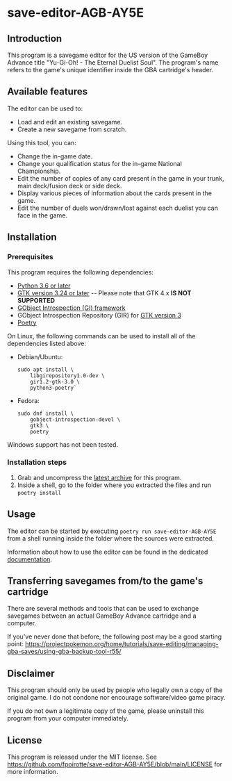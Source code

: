 # save-editor-AGB-AY5E

## Introduction

This program is a savegame editor for the US version of the GameBoy Advance title "Yu-Gi-Oh! - The Eternal Duelist Soul".
The program's name refers to the game's unique identifier inside the GBA cartridge's header.


## Available features

The editor can be used to:

*   Load and edit an existing savegame.
*   Create a new savegame from scratch.

Using this tool, you can:

*   Change the in-game date.
*   Change your qualification status for the in-game National Championship.
*   Edit the number of copies of any card present in the game in your trunk, main deck/fusion deck or side deck.
*   Display various pieces of information about the cards present in the game.
*   Edit the number of duels won/drawn/lost against each duelist you can face in the game.


## Installation

### Prerequisites

This program requires the following dependencies:

*   [Python 3.6 or later](https://www.python.org/downloads/)
*   [GTK version 3.24 or later](https://www.gtk.org/) -- Please note that GTK 4.x **IS NOT SUPPORTED**
*   [GObject Introspection (GI) framework](https://gi.readthedocs.io/en/latest/)
*   GObject Introspection Repository (GIR) for [GTK version 3](https://www.gtk.org/)
*   [Poetry](https://python-poetry.org/docs/#installation)

On Linux, the following commands can be used to install all of the dependencies listed above:

*   Debian/Ubuntu:

        sudo apt install \
            libgirepository1.0-dev \
            gir1.2-gtk-3.0 \
            python3-poetry`

*   Fedora:

        sudo dnf install \
            gobject-introspection-devel \
            gtk3 \
            poetry

Windows support has not been tested.

### Installation steps

1.  Grab and uncompress the [latest archive](https://github.com/fpoirotte/save-editor-AGB-AY5E/archive/refs/heads/main.tar.gz) for this program.
2.  Inside a shell, go to the folder where you extracted the files and run `poetry install`


## Usage

The editor can be started by executing `poetry run save-editor-AGB-AY5E` from a shell running inside the folder where the sources were extracted.

Information about how to use the editor can be found in the dedicated [documentation](./docs/Usage.md).


## Transferring savegames from/to the game's cartridge

There are several methods and tools that can be used to exchange savegames between an actual GameBoy Advance cartridge and a computer.

If you've never done that before, the following post may be a good starting point:
https://projectpokemon.org/home/tutorials/save-editing/managing-gba-saves/using-gba-backup-tool-r55/


## Disclaimer

This program should only be used by people who legally own a copy of the original game.
I do not condone nor encourage software/video game piracy.

If you do not own a legitimate copy of the game, please uninstall this program from your computer immediately.


## License

This program is released under the MIT license.
See https://github.com/fpoirotte/save-editor-AGB-AY5E/blob/main/LICENSE for more information.
